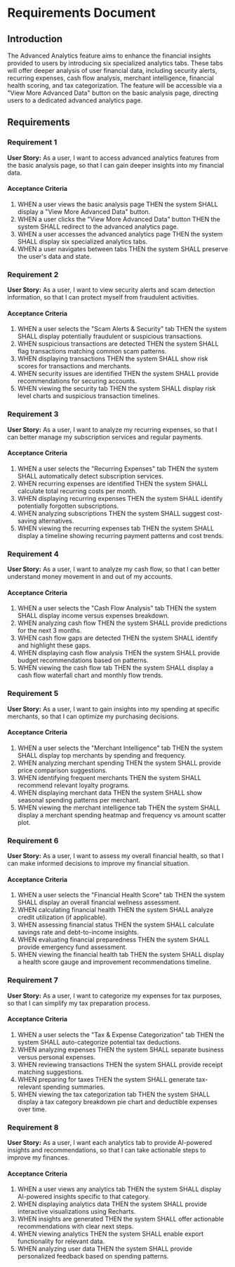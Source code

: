 # Requirements Document

## Introduction

The Advanced Analytics feature aims to enhance the financial insights provided to users by introducing six specialized analytics tabs. These tabs will offer deeper analysis of user financial data, including security alerts, recurring expenses, cash flow analysis, merchant intelligence, financial health scoring, and tax categorization. The feature will be accessible via a "View More Advanced Data" button on the basic analysis page, directing users to a dedicated advanced analytics page.

## Requirements

### Requirement 1

**User Story:** As a user, I want to access advanced analytics features from the basic analysis page, so that I can gain deeper insights into my financial data.

#### Acceptance Criteria

1. WHEN a user views the basic analysis page THEN the system SHALL display a "View More Advanced Data" button.
2. WHEN a user clicks the "View More Advanced Data" button THEN the system SHALL redirect to the advanced analytics page.
3. WHEN a user accesses the advanced analytics page THEN the system SHALL display six specialized analytics tabs.
4. WHEN a user navigates between tabs THEN the system SHALL preserve the user's data and state.

### Requirement 2

**User Story:** As a user, I want to view security alerts and scam detection information, so that I can protect myself from fraudulent activities.

#### Acceptance Criteria

1. WHEN a user selects the "Scam Alerts & Security" tab THEN the system SHALL display potentially fraudulent or suspicious transactions.
2. WHEN suspicious transactions are detected THEN the system SHALL flag transactions matching common scam patterns.
3. WHEN displaying transactions THEN the system SHALL show risk scores for transactions and merchants.
4. WHEN security issues are identified THEN the system SHALL provide recommendations for securing accounts.
5. WHEN viewing the security tab THEN the system SHALL display risk level charts and suspicious transaction timelines.

### Requirement 3

**User Story:** As a user, I want to analyze my recurring expenses, so that I can better manage my subscription services and regular payments.

#### Acceptance Criteria

1. WHEN a user selects the "Recurring Expenses" tab THEN the system SHALL automatically detect subscription services.
2. WHEN recurring expenses are identified THEN the system SHALL calculate total recurring costs per month.
3. WHEN displaying recurring expenses THEN the system SHALL identify potentially forgotten subscriptions.
4. WHEN analyzing subscriptions THEN the system SHALL suggest cost-saving alternatives.
5. WHEN viewing the recurring expenses tab THEN the system SHALL display a timeline showing recurring payment patterns and cost trends.

### Requirement 4

**User Story:** As a user, I want to analyze my cash flow, so that I can better understand money movement in and out of my accounts.

#### Acceptance Criteria

1. WHEN a user selects the "Cash Flow Analysis" tab THEN the system SHALL display income versus expenses breakdown.
2. WHEN analyzing cash flow THEN the system SHALL provide predictions for the next 3 months.
3. WHEN cash flow gaps are detected THEN the system SHALL identify and highlight these gaps.
4. WHEN displaying cash flow analysis THEN the system SHALL provide budget recommendations based on patterns.
5. WHEN viewing the cash flow tab THEN the system SHALL display a cash flow waterfall chart and monthly flow trends.

### Requirement 5

**User Story:** As a user, I want to gain insights into my spending at specific merchants, so that I can optimize my purchasing decisions.

#### Acceptance Criteria

1. WHEN a user selects the "Merchant Intelligence" tab THEN the system SHALL display top merchants by spending and frequency.
2. WHEN analyzing merchant spending THEN the system SHALL provide price comparison suggestions.
3. WHEN identifying frequent merchants THEN the system SHALL recommend relevant loyalty programs.
4. WHEN displaying merchant data THEN the system SHALL show seasonal spending patterns per merchant.
5. WHEN viewing the merchant intelligence tab THEN the system SHALL display a merchant spending heatmap and frequency vs amount scatter plot.

### Requirement 6

**User Story:** As a user, I want to assess my overall financial health, so that I can make informed decisions to improve my financial situation.

#### Acceptance Criteria

1. WHEN a user selects the "Financial Health Score" tab THEN the system SHALL display an overall financial wellness assessment.
2. WHEN calculating financial health THEN the system SHALL analyze credit utilization (if applicable).
3. WHEN assessing financial status THEN the system SHALL calculate savings rate and debt-to-income insights.
4. WHEN evaluating financial preparedness THEN the system SHALL provide emergency fund assessment.
5. WHEN viewing the financial health tab THEN the system SHALL display a health score gauge and improvement recommendations timeline.

### Requirement 7

**User Story:** As a user, I want to categorize my expenses for tax purposes, so that I can simplify my tax preparation process.

#### Acceptance Criteria

1. WHEN a user selects the "Tax & Expense Categorization" tab THEN the system SHALL auto-categorize potential tax deductions.
2. WHEN analyzing expenses THEN the system SHALL separate business versus personal expenses.
3. WHEN reviewing transactions THEN the system SHALL provide receipt matching suggestions.
4. WHEN preparing for taxes THEN the system SHALL generate tax-relevant spending summaries.
5. WHEN viewing the tax categorization tab THEN the system SHALL display a tax category breakdown pie chart and deductible expenses over time.

### Requirement 8

**User Story:** As a user, I want each analytics tab to provide AI-powered insights and recommendations, so that I can take actionable steps to improve my finances.

#### Acceptance Criteria

1. WHEN a user views any analytics tab THEN the system SHALL display AI-powered insights specific to that category.
2. WHEN displaying analytics data THEN the system SHALL provide interactive visualizations using Recharts.
3. WHEN insights are generated THEN the system SHALL offer actionable recommendations with clear next steps.
4. WHEN viewing analytics THEN the system SHALL enable export functionality for relevant data.
5. WHEN analyzing user data THEN the system SHALL provide personalized feedback based on spending patterns.